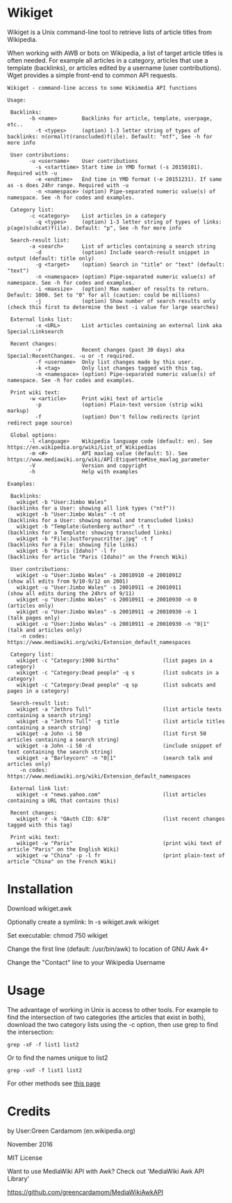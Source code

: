 Wikiget
===================
Wikiget is a Unix command-line tool to retrieve lists of article titles from Wikipedia.

When working with AWB or bots on Wikipedia, a list of target article titles is often needed. For example all articles in a category, articles that use a 
template (backlinks), or articles edited by a username (user contributions). Wget provides a simple front-end to common API requests.


	Wikiget - command-line access to some Wikimedia API functions

	Usage:

	 Backlinks:
	       -b <name>        Backlinks for article, template, userpage, etc..
	         -t <types>     (option) 1-3 letter string of types of backlinks: n(ormal)t(ranscluded)f(ile). Default: "ntf", See -h for more info 

	 User contributions:
	       -u <username>    User contributions
	         -s <starttime> Start time in YMD format (-s 20150101). Required with -u
	         -e <endtime>   End time in YMD format (-e 20151231). If same as -s does 24hr range. Required with -u
	         -n <namespace> (option) Pipe-separated numeric value(s) of namespace. See -h for codes and examples.

	 Category list:
	       -c <category>    List articles in a category
	         -q <types>     (option) 1-3 letter string of types of links: p(age)s(ubcat)f(ile). Default: "p", See -h for more info 

	 Search-result list:
	       -a <search>      List of articles containing a search string
	         -d             (option) Include search-result snippet in output (default: title only)
	         -g <target>    (option) Search in "title" or "text" (default: "text")
	         -n <namespace> (option) Pipe-separated numeric value(s) of namespace. See -h for codes and examples.
	         -i <maxsize>   (option) Max number of results to return. Default: 1000. Set to "0" for all (caution: could be millions)
	         -j             (option) Show number of search results only (check this first to determine the best -i value for large searches)

	 External links list:
	         -x <URL>       List articles containing an external link aka Special:Linksearch

	 Recent changes:
	         -r             Recent changes (past 30 days) aka Special:RecentChanges. -u or -t required. 
	         -f <username>  Only list changes made by this user.
	         -k <tag>       Only list changes tagged with this tag.
	         -n <namespace> (option) Pipe-separated numeric value(s) of namespace. See -h for codes and examples.

	 Print wiki text:
	       -w <article>     Print wiki text of article
	         -p             (option) Plain-text version (strip wiki markup)
	         -f             (option) Don't follow redirects (print redirect page source)

	 Global options:
	       -l <language>    Wikipedia language code (default: en). See https://en.wikipedia.org/wiki/List_of_Wikipedias
	       -m <#>           API maxlag value (default: 5). See https://www.mediawiki.org/wiki/API:Etiquette#Use_maxlag_parameter
	       -V               Version and copyright
	       -h               Help with examples

	Examples:

	 Backlinks:
	   wikiget -b "User:Jimbo Wales"                                  (backlinks for a User: showing all link types ("ntf"))
	   wikiget -b "User:Jimbo Wales" -t nt                            (backlinks for a User: showing normal and transcluded links)
	   wikiget -b "Template:Gutenberg author" -t t                    (backlinks for a Template: showing transcluded links)
	   wikiget -b "File:Justforyoucritter.jpg" -t f                   (backlinks for a File: showing file links)
	   wikiget -b "Paris (Idaho)" -l fr                               (backlinks for article "Paris (Idaho)" on the French Wiki)

	 User contributions:
	   wikiget -u "User:Jimbo Wales" -s 20010910 -e 20010912          (show all edits from 9/10-9/12 on 2001)
	   wikiget -u "User:Jimbo Wales" -s 20010911 -e 20010911          (show all edits during the 24hrs of 9/11)
	   wikiget -u "User:Jimbo Wales" -s 20010911 -e 20010930 -n 0     (articles only)
	   wikiget -u "User:Jimbo Wales" -s 20010911 -e 20010930 -n 1     (talk pages only)
	   wikiget -u "User:Jimbo Wales" -s 20010911 -e 20010930 -n "0|1" (talk and articles only)
	    -n codes: https://www.mediawiki.org/wiki/Extension_default_namespaces

	 Category list:
	   wikiget -c "Category:1900 births"              (list pages in a category)
	   wikiget -c "Category:Dead people" -q s         (list subcats in a category)
	   wikiget -c "Category:Dead people" -q sp        (list subcats and pages in a category)

	 Search-result list:
	   wikiget -a "Jethro Tull"                       (list article texts containing a search string)
	   wikiget -a "Jethro Tull" -g title              (list article titles containing a search string)
	   wikiget -a John -i 50                          (list first 50 articles containing a search string)
	   wikiget -a John -i 50 -d                       (include snippet of text containing the search string)
	   wikiget -a "Barleycorn" -n "0|1"               (search talk and articles only)
	    -n codes: https://www.mediawiki.org/wiki/Extension_default_namespaces

	 External link list:
	   wikiget -x "news.yahoo.com"                    (list articles containing a URL that contains this)

	 Recent changes:
	   wikiget -r -k "OAuth CID: 678"                 (list recent changes tagged with this tag)

	 Print wiki text:
	   wikiget -w "Paris"                             (print wiki text of article "Paris" on the English Wiki)
	   wikiget -w "China" -p -l fr                    (print plain-text of article "China" on the French Wiki)


Installation
=============
Download wikiget.awk

Optionally create a symlink: ln -s wikiget.awk wikiget

Set executable: chmod 750 wikiget

Change the first line (default: /usr/bin/awk) to location of GNU Awk 4+

Change the "Contact" line to your Wikipedia Username

Usage
==========
The advantage of working in Unix is access to other tools. For example to find the intersection of two categories (the articles that exist in both), download the two category lists using the -c option, then use grep to find the intersection:

	grep -xF -f list1 list2

Or to find the names unique to list2

	grep -vxF -f list1 list2

For other methods see [this page](http://mywiki.wooledge.org/BashFAQ/036)

Credits
==================
by User:Green Cardamom (en.wikipedia.org)

November 2016

MIT License

Want to use MediaWiki API with Awk? Check out 'MediaWiki Awk API Library'

https://github.com/greencardamom/MediaWikiAwkAPI

